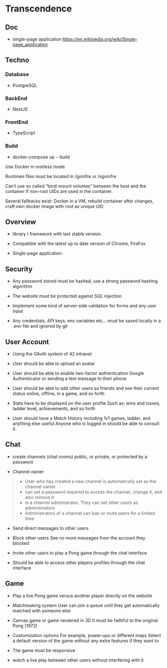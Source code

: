 # Transcendence

## Doc
- single-page application
https://en.wikipedia.org/wiki/Single-page_application
## Techno

### Database
- PostgreSQL

### BackEnd
- NestJS

### FrontEnd
- TypeScript

### Build
- docker-compose up --build

Use Docker in rootless mode

Runtimes files must be located in /goinfre or /sgoinfre

Can’t use so called “bind-mount volumes” between the host and the container if non-root UIDs are used in the
container.

Several fallbacks exist: Docker in a VM, rebuild container after changes, craft own docker image with root as unique UID

## Overview
- library / framework with last stable version.

- Compatible with the latest up to date version of Chrome, FireFox

- Single-page application.

## Security

- Any password stored must be hashed, use a strong password hashing algorithm

- The website must be protected against SQL injection

- Implement some kind of server-side validation for forms and any user input

- Any credentials, API keys, env variables etc... must be saved locally in a .env file and ignored by git

## User Account

- Using the OAuth system of 42 intranet

- User should be able to upload an avatar

- User should be able to enable two-factor authentication
Google Authenticator or sending a text message to their phone

- User should be able to add other users as friends and see their current status
online, offline, in a game, and so forth

- Stats have to be displayed on the user profile
Such as: wins and losses, ladder level, achievements, and so forth

- User should have a Match History including 1v1 games, ladder, and anything else useful
Anyone who is logged in should be able to consult it.

## Chat

- create channels (chat rooms)
public, or private, or protected by a password

- Channel owner
> -  User who has created a new channel is automatically set as the channel owner
> -  can set a password required to access the channel, change it, and also remove it
> - Is a channel administrator. They can set other users as administrators
> - Administrators of a channel can ban or mute users for a limited time

- Send direct messages to other users

- Block other users
See no more messages from the account they blocked

- Invite other users to play a Pong game through the chat interface

- Should be able to access other players profiles through the chat interface

## Game

- Play a live Pong game versus another player directly on the website

- Matchmaking system
User can join a queue until they get automatically matched with someone else

- Canvas game or game rendered in 3D
It must be faithful to the original Pong (1972)

- Customization options
For example, power-ups or different maps
Select a default version of the game without any extra features if they want to
 
- The game must be responsive

- watch a live play between other users without interfering with it
